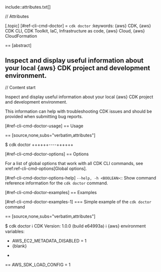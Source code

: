 include::attributes.txt[]

// Attributes

[.topic]
[#ref-cli-cmd-doctor]
= `cdk doctor`
:keywords: \{aws} CDK, \{aws} CDK CLI, CDK Toolkit, IaC, Infrastructure as code, \{aws} Cloud, \{aws} CloudFormation

== [abstract]

Inspect and display useful information about your local \{aws} CDK project and development environment.
--

// Content start

Inspect and display useful information about your local \{aws} CDK project and development environment.

This information can help with troubleshooting CDK issues and should be provided when submitting bug reports.

[#ref-cli-cmd-doctor-usage]
== Usage

== [source,none,subs="verbatim,attributes"]

$ cdk doctor +++<options>+++----+++</options>+++

[#ref-cli-cmd-doctor-options]
== Options

For a list of global options that work with all CDK  CLI commands, see xref:ref-cli-cmd-options[Global options].

[#ref-cli-cmd-doctor-options-help]
`--help, -h <BOOLEAN>`::
Show command reference information for the `cdk doctor` command.

[#ref-cli-cmd-doctor-examples]
== Examples

[#ref-cli-cmd-doctor-examples-1]
=== Simple example of the `cdk doctor` command

== [source,none,subs="verbatim,attributes"]

$ cdk doctor
ℹ️ CDK Version: 1.0.0 (build e64993a)
ℹ️ \{aws} environment variables:

* AWS_EC2_METADATA_DISABLED = 1
* {blank}
+
== AWS_SDK_LOAD_CONFIG = 1
